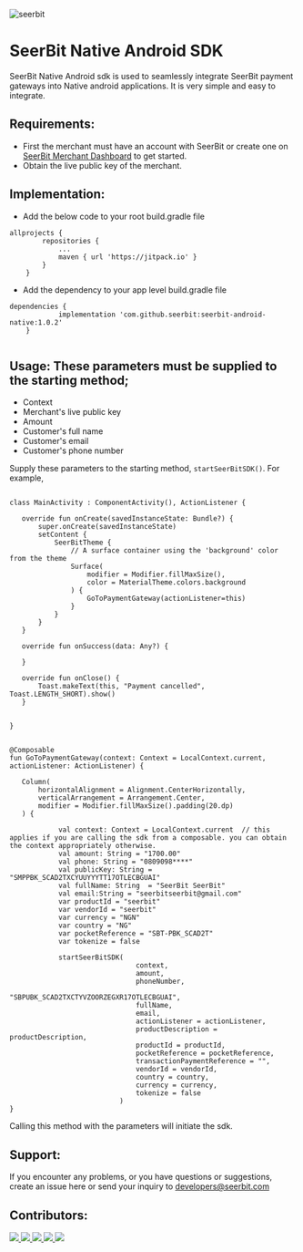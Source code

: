 ![seerbit](https://user-images.githubusercontent.com/74198009/230321289-beb6c9ec-6d29-4d79-84cb-abb0606a23ab.png)


                                                      


 # SeerBit Native Android SDK
 
SeerBit Native Android sdk is used to seamlessly integrate SeerBit payment gateways into Native android applications. It is very simple and easy to integrate.

## Requirements:

- First the merchant must have an account with SeerBit or create one on [SeerBit Merchant Dashboard](https://www.dashboard.seerbitapi.com/#/auth/login) to get started.
- Obtain the live public key of the merchant.

## Implementation:

- Add the below code to your root build.gradle file

```
allprojects {
		repositories {
			...
			maven { url 'https://jitpack.io' }
		}
	}  
```

- Add the dependency to your app level build.gradle file

```
dependencies {
	        implementation 'com.github.seerbit:seerbit-android-native:1.0.2'
	}
  
 ```
 
 ## Usage: These parameters must be supplied to the starting method;
 
 - Context
 - Merchant's live public key
 - Amount
 - Customer's full name
 - Customer's email
 - Customer's phone number
 
 Supply these parameters to the starting method, `startSeerBitSDK()`. For example,
 
 ```
 
 class MainActivity : ComponentActivity(), ActionListener {

    override fun onCreate(savedInstanceState: Bundle?) {
        super.onCreate(savedInstanceState)
        setContent {
            SeerBitTheme {
                // A surface container using the 'background' color from the theme
                Surface(
                    modifier = Modifier.fillMaxSize(),
                    color = MaterialTheme.colors.background
                ) {
                    GoToPaymentGateway(actionListener=this)
                }
            }
        }
    }

    override fun onSuccess(data: Any?) {

    }

    override fun onClose() {
        Toast.makeText(this, "Payment cancelled", Toast.LENGTH_SHORT).show()
    }


}
 
 
@Composable
fun GoToPaymentGateway(context: Context = LocalContext.current, actionListener: ActionListener) {

    Column(
        horizontalAlignment = Alignment.CenterHorizontally,
        verticalArrangement = Arrangement.Center,
        modifier = Modifier.fillMaxSize().padding(20.dp)
    ) {

             val context: Context = LocalContext.current  // this applies if you are calling the sdk from a composable. you can obtain the context appropriately otherwise.
             val amount: String = "1700.00"
             val phone: String = "0809098****"
             val publicKey: String = "SMPPBK_SCAD2TXCYUUYYYTT17OTLECBGUAI"
             val fullName: String  = "SeerBit SeerBit"
             val email:String = "seerbitseerbit@gmail.com"
             var productId = "seerbit"
             var vendorId = "seerbit"
             var currency = "NGN" 
             var country = "NG"
             var pocketReference = "SBT-PBK_SCAD2T"
             var tokenize = false
             
             startSeerBitSDK(
                                context,
                                amount,
                                phoneNumber,
                                "SBPUBK_SCAD2TXCTYVZOORZEGXR17OTLECBGUAI",
                                fullName,
                                email,
                                actionListener = actionListener,
                                productDescription = productDescription,
                                productId = productId,
                                pocketReference = pocketReference,
                                transactionPaymentReference = "",
                                vendorId = vendorId,
                                country = country,
                                currency = currency,
                                tokenize = false
                            )
 }

 ```
 
 Calling this method with the parameters will initiate the sdk.
 
 ## Support:
 
 If you encounter any problems, or you have questions or suggestions, create an issue here or send your inquiry to developers@seerbit.com
 
 
 ## Contributors:
 
 
<a href = "https://github.com/seerbit/seerbit-android-native">
  <img src = "https://contrib.rocks/image?repo = https://github.com/sir-miracle"/>
  <img src = "https://contrib.rocks/image?repo = https://github.com/AdeifeTaiwo"/>
  <img src = "https://contrib.rocks/image?repo = https://github.com/victorighalo"/>
  <img src = "https://contrib.rocks/image?repo = https://github.com/amoskeyz"/>
  <img src = "https://contrib.rocks/image?repo = https://github.com/elozino1"/>
</a>

